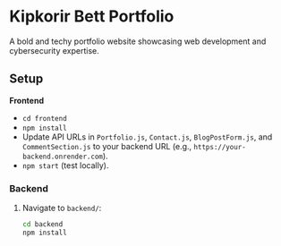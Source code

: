 # Kipkorir Bett Portfolio

A bold and techy portfolio website showcasing web development and cybersecurity expertise.

## Setup
**Frontend**
   - `cd frontend`
   - `npm install`
   - Update API URLs in `Portfolio.js`, `Contact.js`, `BlogPostForm.js`, and `CommentSection.js` to your backend URL (e.g., `https://your-backend.onrender.com`).
   - `npm start` (test locally).

### Backend
1. Navigate to `backend/`:
   ```bash
   cd backend
   npm install

   

